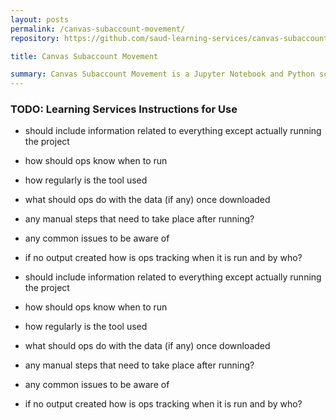 ```yaml
---
layout: posts
permalink: /canvas-subaccount-movement/
repository: https://github.com/saud-learning-services/canvas-subaccount-movement

title: Canvas Subaccount Movement

summary: Canvas Subaccount Movement is a Jupyter Notebook and Python script that moves any Sauder course into a specific Canvas sub-account. Upon providing the necessary input, the script will locate the appropriate sub-account, migrate the course to it, and produce a CSV file detailing the courses and the sub-accounts.
---
```


### TODO: Learning Services Instructions for Use

- should include information related to everything except actually running the project
- how should ops know when to run
- how regularly is the tool used
- what should ops do with the data (if any) once downloaded
- any manual steps that need to take place after running?
- any common issues to be aware of
- if no output created how is ops tracking when it is run and by who?

- should include information related to everything except actually running the project
- how should ops know when to run
- how regularly is the tool used
- what should ops do with the data (if any) once downloaded
- any manual steps that need to take place after running?
- any common issues to be aware of
- if no output created how is ops tracking when it is run and by who?
